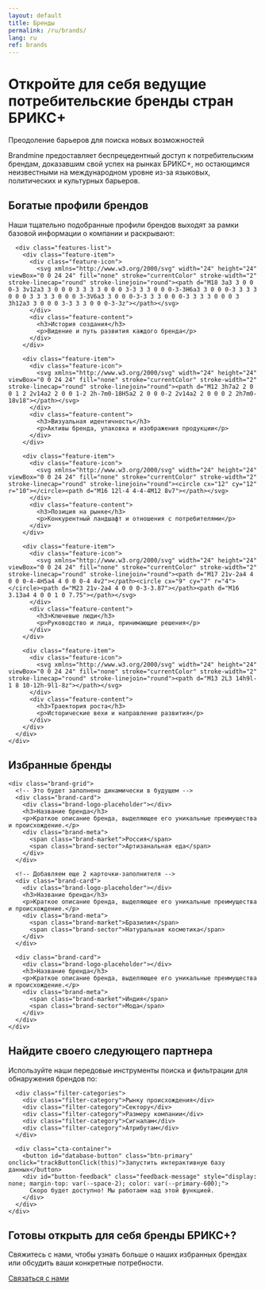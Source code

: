 ```yaml
---
layout: default
title: Бренды
permalink: /ru/brands/
lang: ru
ref: brands
---
```


<!-- Hero Panel -->
<div class="full-width-panel hero-panel">
  <div class="panel-content centered">
    <h1>Откройте для себя ведущие потребительские бренды стран БРИКС+</h1>
    <p class="hero-subtitle">Преодоление барьеров для поиска новых возможностей</p>
  </div>
</div>

<!-- Introduction Panel -->
<div class="full-width-panel light-panel">
  <div class="panel-content">
    <p class="lead-text">Brandmine предоставляет беспрецедентный доступ к потребительским брендам, доказавшим свой успех на рынках БРИКС+, но остающимся неизвестными на международном уровне из-за языковых, политических и культурных барьеров.</p>
  </div>
</div>

<!-- Brand Profiles Panel -->
<div class="full-width-panel solution-panel">
  <div class="panel-content">
    <div class="content-card">
      <h2>Богатые профили брендов</h2>
      <p>Наши тщательно подобранные профили брендов выходят за рамки базовой информации о компании и раскрывают:</p>
      
      <div class="features-list">
        <div class="feature-item">
          <div class="feature-icon">
            <svg xmlns="http://www.w3.org/2000/svg" width="24" height="24" viewBox="0 0 24 24" fill="none" stroke="currentColor" stroke-width="2" stroke-linecap="round" stroke-linejoin="round"><path d="M18 3a3 3 0 0 0-3 3v12a3 3 0 0 0 3 3 3 3 0 0 0 3-3 3 3 0 0 0-3-3H6a3 3 0 0 0-3 3 3 3 0 0 0 3 3 3 3 0 0 0 3-3V6a3 3 0 0 0-3-3 3 3 0 0 0-3 3 3 3 0 0 0 3 3h12a3 3 0 0 0 3-3 3 3 0 0 0-3-3z"></path></svg>
          </div>
          <div class="feature-content">
            <h3>История создания</h3>
            <p>Видение и путь развития каждого бренда</p>
          </div>
        </div>
        
        <div class="feature-item">
          <div class="feature-icon">
            <svg xmlns="http://www.w3.org/2000/svg" width="24" height="24" viewBox="0 0 24 24" fill="none" stroke="currentColor" stroke-width="2" stroke-linecap="round" stroke-linejoin="round"><path d="M12 3h7a2 2 0 0 1 2 2v14a2 2 0 0 1-2 2h-7m0-18H5a2 2 0 0 0-2 2v14a2 2 0 0 0 2 2h7m0-18v18"></path></svg>
          </div>
          <div class="feature-content">
            <h3>Визуальная идентичность</h3>
            <p>Активы бренда, упаковка и изображения продукции</p>
          </div>
        </div>
        
        <div class="feature-item">
          <div class="feature-icon">
            <svg xmlns="http://www.w3.org/2000/svg" width="24" height="24" viewBox="0 0 24 24" fill="none" stroke="currentColor" stroke-width="2" stroke-linecap="round" stroke-linejoin="round"><circle cx="12" cy="12" r="10"></circle><path d="M16 12l-4 4-4-4M12 8v7"></path></svg>
          </div>
          <div class="feature-content">
            <h3>Позиция на рынке</h3>
            <p>Конкурентный ландшафт и отношения с потребителями</p>
          </div>
        </div>
        
        <div class="feature-item">
          <div class="feature-icon">
            <svg xmlns="http://www.w3.org/2000/svg" width="24" height="24" viewBox="0 0 24 24" fill="none" stroke="currentColor" stroke-width="2" stroke-linecap="round" stroke-linejoin="round"><path d="M17 21v-2a4 4 0 0 0-4-4H5a4 4 0 0 0-4 4v2"></path><circle cx="9" cy="7" r="4"></circle><path d="M23 21v-2a4 4 0 0 0-3-3.87"></path><path d="M16 3.13a4 4 0 0 1 0 7.75"></path></svg>
          </div>
          <div class="feature-content">
            <h3>Ключевые люди</h3>
            <p>Руководство и лица, принимающие решения</p>
          </div>
        </div>
        
        <div class="feature-item">
          <div class="feature-icon">
            <svg xmlns="http://www.w3.org/2000/svg" width="24" height="24" viewBox="0 0 24 24" fill="none" stroke="currentColor" stroke-width="2" stroke-linecap="round" stroke-linejoin="round"><path d="M13 2L3 14h9l-1 8 10-12h-9l1-8z"></path></svg>
          </div>
          <div class="feature-content">
            <h3>Траектория роста</h3>
            <p>Исторические вехи и направление развития</p>
          </div>
        </div>
      </div>
    </div>
  </div>
</div>

<!-- Featured Brands Panel -->
<div class="full-width-panel light-panel">
  <div class="panel-content">
    <h2>Избранные бренды</h2>
    
    <div class="brand-grid">
      <!-- Это будет заполнено динамически в будущем -->
      <div class="brand-card">
        <div class="brand-logo-placeholder"></div>
        <h3>Название бренда</h3>
        <p>Краткое описание бренда, выделяющее его уникальные преимущества и происхождение.</p>
        <div class="brand-meta">
          <span class="brand-market">Россия</span>
          <span class="brand-sector">Артизанальная еда</span>
        </div>
      </div>
      
      <!-- Добавляем еще 2 карточки-заполнителя -->
      <div class="brand-card">
        <div class="brand-logo-placeholder"></div>
        <h3>Название бренда</h3>
        <p>Краткое описание бренда, выделяющее его уникальные преимущества и происхождение.</p>
        <div class="brand-meta">
          <span class="brand-market">Бразилия</span>
          <span class="brand-sector">Натуральная косметика</span>
        </div>
      </div>
      
      <div class="brand-card">
        <div class="brand-logo-placeholder"></div>
        <h3>Название бренда</h3>
        <p>Краткое описание бренда, выделяющее его уникальные преимущества и происхождение.</p>
        <div class="brand-meta">
          <span class="brand-market">Индия</span>
          <span class="brand-sector">Мода</span>
        </div>
      </div>
    </div>
  </div>
</div>

<!-- Find Your Partner Panel -->
<div class="full-width-panel perspective-panel">
  <div class="panel-content">
    <div class="content-card">
      <h2>Найдите своего следующего партнера</h2>
      <p>Используйте наши передовые инструменты поиска и фильтрации для обнаружения брендов по:</p>
      
      <div class="filter-categories">
        <div class="filter-category">Рынку происхождения</div>
        <div class="filter-category">Сектору</div>
        <div class="filter-category">Размеру компании</div>
        <div class="filter-category">Сигналам</div>
        <div class="filter-category">Атрибутам</div>
      </div>
      
      <div class="cta-container">
        <button id="database-button" class="btn-primary" onclick="trackButtonClick(this)">Запустить интерактивную базу данных</button>
        <div id="button-feedback" class="feedback-message" style="display: none; margin-top: var(--space-2); color: var(--primary-600);">
          Скоро будет доступно! Мы работаем над этой функцией.
        </div>
      </div>
    </div>
  </div>
</div>

<!-- Contact CTA Panel -->
<div class="full-width-panel cta-panel">
  <div class="panel-content centered">
    <h2>Готовы открыть для себя бренды БРИКС+?</h2>
    <p>Свяжитесь с нами, чтобы узнать больше о наших избранных брендах или обсудить ваши конкретные потребности.</p>
    <a href="{{ site.baseurl }}/{{ page.lang }}/about/#contact" class="btn-secondary">Связаться с нами</a>
  </div>
</div>

<script>
  function trackButtonClick(button) {
    console.log('Database button clicked - Russian version');
    
    // Show feedback message
    const feedback = document.getElementById('button-feedback');
    feedback.style.display = 'block';
    
    // Hide the message after 10 seconds
    setTimeout(() => {
      feedback.style.display = 'none';
    }, 10000);
  }
</script>